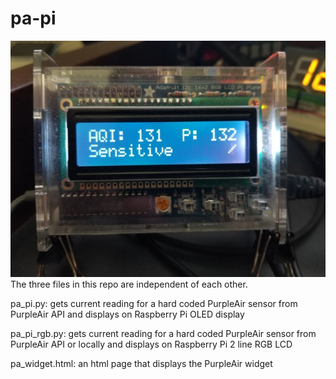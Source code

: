 # pa-pi
![PA Pi](./images/20200912_121631_small.jpg)  
The three files in this repo are independent of each other.  
  
pa_pi.py: gets current reading for a hard coded PurpleAir sensor from PurpleAir API and displays on Raspberry Pi OLED display  
  
pa_pi_rgb.py: gets current reading for a hard coded PurpleAir sensor from PurpleAir API or locally and displays on Raspberry Pi 2 line RGB LCD    
  
pa_widget.html: an html page that displays the PurpleAir widget  